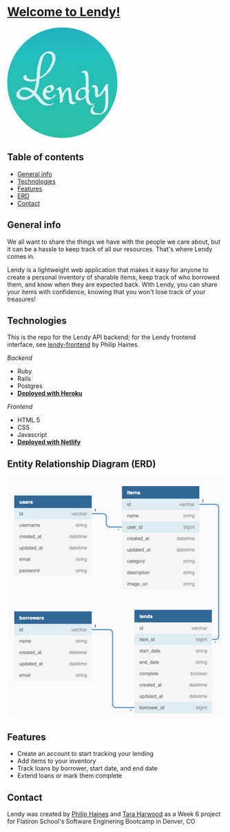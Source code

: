 # [Welcome to Lendy!](https://eager-poitras-0eb550.netlify.app/)

![Lendy logo on a blue gradient circle](/public/Logo.png)


## Table of contents
* [General info](#general-info)
* [Technologies](#technologies)
* [Features](#features)
* [ERD](#erd)
* [Contact](#contact)

## General info
We all want to share the things we have with the people we care about, but it can be a hassle to keep track of all our resources.  That's where Lendy comes in.  

Lendy is a lightweight web application that makes it easy for anyone to create a personal inventory of sharable items, keep track of who borrowed them, and know when they are expected back.  With Lendy, you can share your items with confidence, knowing that you won't lose track of your treasures! 

## Technologies
This is the repo for the Lendy API backend; for the Lendy frontend interface, see [lendy-frontend](https://github.com/philip-haines/lendy-frontend) by Philip Haines.

*Backend*
* Ruby
* Rails
* Postgres
* **[Deployed with Heroku](https://lendy-tracker.herokuapp.com/)**

*Frontend*
* HTML 5
* CSS
* Javascript
* **[Deployed with Netlify](https://eager-poitras-0eb550.netlify.app/)**

## Entity Relationship Diagram (ERD)

![Diagram showing the 4 entity classes with their fields and relatioships](/public/erd.png)

## Features
* Create an account to start tracking your lending
* Add items to your inventory
* Track loans by borrower, start date, and end date
* Extend loans or mark them complete

## Contact
Lendy was created by [Philip Haines](https://www.linkedin.com/in/philip-haines/) and [Tara Harwood](https://www.linkedin.com/in/taraharwood/) as a Week 6 project for Flatiron School's Software Enginering Bootcamp in Denver, CO 


